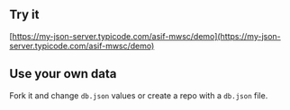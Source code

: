 ## Try it

[https://my-json-server.typicode.com/asif-mwsc/demo](https://my-json-server.typicode.com/asif-mwsc/demo)

## Use your own data

Fork it and change `db.json` values or create a repo with a `db.json` file.
